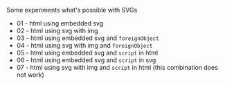 Some experiments what's possible with SVGs

* 01 - html using embedded svg
* 02 - html using svg with img
* 03 - html using embedded svg and `foreignObject`
* 04 - html using svg with img and `foreignObject`
* 05 - html using embedded svg and `script` in html
* 06 - html using embedded svg and `script` in svg
* 07 - html using svg with img and `script` in html (this combination does not work)
